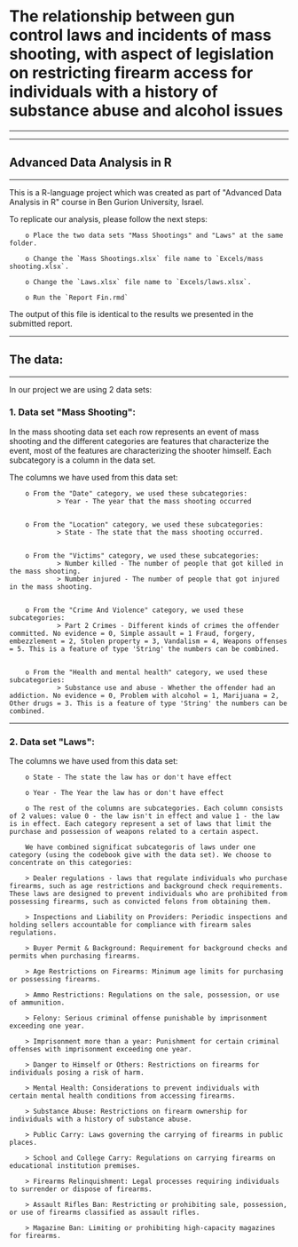 # **The relationship between gun control laws and incidents of mass shooting, with aspect of legislation on restricting firearm access for individuals with a history of substance abuse and alcohol issues**
---
---


## **Advanced Data Analysis in R**
***
This is a R-language project which was created as part of "Advanced Data Analysis in R" course in Ben Gurion University, Israel.

To replicate our analysis, please follow the next steps:

        o Place the two data sets "Mass Shootings" and "Laws" at the same folder.

        o Change the `Mass Shootings.xlsx` file name to `Excels/mass shooting.xlsx`.

        o Change the `Laws.xlsx` file name to `Excels/laws.xlsx`. 

        o Run the `Report Fin.rmd`

The output of this file is identical to the results we presented in the submitted report.



***
## **The data:**
***

In our project we are using 2 data sets:

### **1. Data set "Mass Shooting":**

In the mass shooting data set each row represents an event of mass shooting and the different categories are features that characterize the event, most of the features are characterizing the shooter himself. Each subcategory is a column in the data set. 

The columns we have used from this data set:

        o From the "Date" category, we used these subcategories:
                > Year - The year that the mass shooting occurred


        o From the "Location" category, we used these subcategories:
                > State - The state that the mass shooting occurred.


        o From the "Victims" category, we used these subcategories:
                > Number killed - The number of people that got killed in the mass shooting.
                > Number injured - The number of people that got injured in the mass shooting.


        o From the "Crime And Violence" category, we used these subcategories:
                > Part 2 Crimes - Different kinds of crimes the offender committed. No evidence = 0, Simple assault = 1 Fraud, forgery, embezzlement = 2, Stolen property = 3, Vandalism = 4, Weapons offenses = 5. This is a feature of type 'String' the numbers can be combined.


        o From the "Health and mental health" category, we used these subcategories:
                > Substance use and abuse - Whether the offender had an addiction. No evidence = 0, Problem with alcohol = 1, Marijuana = 2, Other drugs = 3. This is a feature of type 'String' the numbers can be combined.


***


### **2. Data set "Laws":**

The columns we have used from this data set:

        o State - The state the law has or don't have effect

        o Year - The Year the law has or don't have effect

        o The rest of the columns are subcategories. Each column consists of 2 values: value 0 - the law isn't in effect and value 1 - the law is in effect. Each category represent a set of laws that limit the purchase and possession of weapons related to a certain aspect. 
        
        We have combined significat subcategoris of laws under one category (using the codebook give with the data set). We choose to concentrate on this categories: 

        > Dealer regulations - laws that regulate individuals who purchase firearms, such as age restrictions and background check requirements. These laws are designed to prevent individuals who are prohibited from possessing firearms, such as convicted felons from obtaining them.

        > Inspections and Liability on Providers: Periodic inspections and holding sellers accountable for compliance with firearm sales regulations.

        > Buyer Permit & Background: Requirement for background checks and permits when purchasing firearms.

        > Age Restrictions on Firearms: Minimum age limits for purchasing or possessing firearms.

        > Ammo Restrictions: Regulations on the sale, possession, or use of ammunition.

        > Felony: Serious criminal offense punishable by imprisonment exceeding one year.
        
        > Imprisonment more than a year: Punishment for certain criminal offenses with imprisonment exceeding one year.

        > Danger to Himself or Others: Restrictions on firearms for individuals posing a risk of harm.
        
        > Mental Health: Considerations to prevent individuals with certain mental health conditions from accessing firearms.
        
        > Substance Abuse: Restrictions on firearm ownership for individuals with a history of substance abuse.

        > Public Carry: Laws governing the carrying of firearms in public places.
        
        > School and College Carry: Regulations on carrying firearms on educational institution premises.

        > Firearms Relinquishment: Legal processes requiring individuals to surrender or dispose of firearms.

        > Assault Rifles Ban: Restricting or prohibiting sale, possession, or use of firearms classified as assault rifles.

        > Magazine Ban: Limiting or prohibiting high-capacity magazines for firearms.
